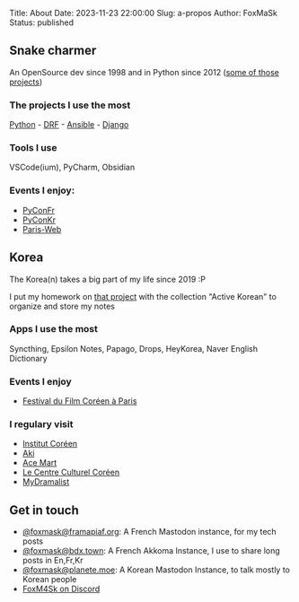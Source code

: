 Title: About 
Date: 2023-11-23 22:00:00
Slug: a-propos
Author: FoxMaSk
Status: published


## Snake charmer

An OpenSource dev since 1998 and in Python since 2012 ([some of those projects](https://github.com/foxmask))

### The projects I use the most

[Python](https://python.org/) - [DRF](https://www.django-rest-framework.org/) - [Ansible](https://www.ansible.com/) - [Django](https://www.djangoproject.com/)

### Tools I use 

VSCode(ium), PyCharm, Obsidian

### Events I enjoy:

* [PyConFr](https://pycon.fr/)
* [PyConKr](https://pycon.kr/)
* [Paris-Web](https://paris-web.fr/)

## Korea

The Korea(n) takes a big part of my life since 2019 :P

I put my homework on [that project](https://github.com/foxmask/kongbu) with the collection "Active Korean" to organize and store my notes

### Apps I use the most

Syncthing, Epsilon Notes, Papago, Drops, HeyKorea, Naver English Dictionary

### Events I enjoy

* [Festival du Film Coréen à Paris](https://www.ffcp-cinema.com/)

### I regulary visit 

* [Institut Coréen](https://www.institutcoreen.com/)
* [Aki](https://akiparis.fr/)
* [Ace Mart](https://acemartmall.com/fr/)
* [Le Centre Culturel Coréen](https://www.coree-culture.org/?lang=fr)
* [MyDramalist](https://mydramalist.com/)

## Get in touch

  * [@foxmask@framapiaf.org](https://framapiaf.org/@foxmask): A French Mastodon instance, for my tech posts
  * [@foxmask@bdx.town](https://bdx.town/@foxmask): A French Akkoma Instance, I use to share long posts in En,Fr,Kr
  * [@foxmask@planete.moe](https://planet.moe/deck/@foxmask): A Korean Mastodon Instance, to talk mostly to Korean people
  * [FoxM4Sk on Discord](https://discordapp.com/users/973924952455655475) 


